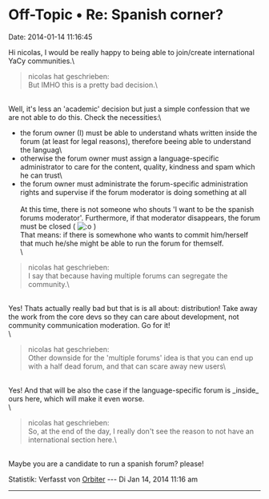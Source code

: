 Off-Topic • Re: Spanish corner?
===============================

Date: 2014-01-14 11:16:45

Hi nicolas, I would be really happy to being able to join/create
international YaCy communities.\

> <div>
>
> nicolas hat geschrieben:\
> But IMHO this is a pretty bad decision.\
>
> </div>

\
Well, it\'s less an \'academic\' decision but just a simple confession
that we are not able to do this. Check the necessities:\
- the forum owner (I) must be able to understand whats written inside
the forum (at least for legal reasons), therefore beeing able to
understand the languag\
- otherwise the forum owner must assign a language-specific
administrator to care for the content, quality, kindness and spam which
he can trust\
- the forum owner must administrate the forum-specific administration
rights and supervise if the forum moderator is doing something at all\
\
At this time, there is not someone who shouts \'I want to be the spanish
forums moderator\'. Furthermore, if that moderator disappears, the forum
must be closed (
![:o](http://forum.yacy-websuche.de/images/smilies/icon_e_surprised.gif "Surprised")
)\
That means: if there is somewhone who wants to commit him/herself that
much he/she might be able to run the forum for themself.\
\

> <div>
>
> nicolas hat geschrieben:\
> I say that because having multiple forums can segregate the
> community.\
>
> </div>

\
Yes! Thats actually really bad but that is is all about: distribution!
Take away the work from the core devs so they can care about
development, not community communication moderation. Go for it!\
\

> <div>
>
> nicolas hat geschrieben:\
> Other downside for the \'multiple forums\' idea is that you can end up
> with a half dead forum, and that can scare away new users\
>
> </div>

\
Yes! And that will be also the case if the language-specific forum is
\_inside\_ ours here, which will make it even worse.\
\

> <div>
>
> nicolas hat geschrieben:\
> So, at the end of the day, I really don\'t see the reason to not have
> an international section here.\
>
> </div>

\
Maybe you are a candidate to run a spanish forum? please!

Statistik: Verfasst von
[Orbiter](http://forum.yacy-websuche.de/memberlist.php?mode=viewprofile&u=2)
--- Di Jan 14, 2014 11:16 am

------------------------------------------------------------------------
